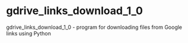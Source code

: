 # gdrive_links_download_1_0
gdrive_links_download_1_0 - program for downloading files from Google links using Python
